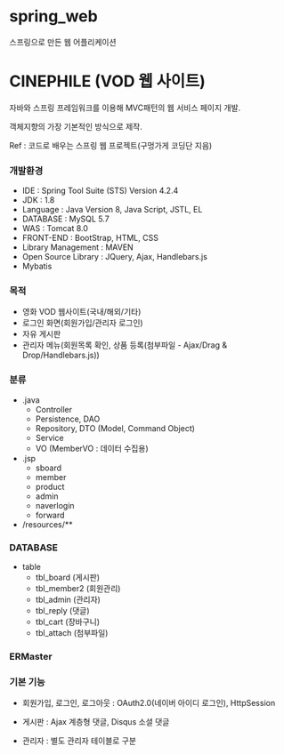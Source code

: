 # spring_web

스프링으로 만든 웹 어플리케이션

CINEPHILE (VOD 웹 사이트)
=============================

자바와 스프링 프레임워크를 이용해 MVC패턴의 웹 서비스 페이지 개발.

객체지향의 가장 기본적인 방식으로 제작.

Ref : 코드로 배우는 스프링 웹 프로젝트(구멍가게 코딩단 지음)

### 개발환경
- IDE : Spring Tool Suite (STS) Version 4.2.4
- JDK : 1.8
- Language : Java Version 8, Java Script, JSTL, EL
- DATABASE : MySQL 5.7
- WAS : Tomcat 8.0
- FRONT-END : BootStrap, HTML, CSS
- Library Management : MAVEN
- Open Source Library : JQuery, Ajax, Handlebars.js
- Mybatis

### 목적
- 영화 VOD 웹사이트(국내/해외/기타)
- 로그인 화면(회원가입/관리자 로그인)
- 자유 게시판
- 관리자 메뉴(회원목록 확인, 상품 등록(첨부파일 - Ajax/Drag & Drop/Handlebars.js))

### 분류
- .java
  - Controller
  - Persistence, DAO
  - Repository, DTO (Model, Command Object)
  - Service
  - VO (MemberVO : 데이터 수집용)
- .jsp
  - sboard
  - member
  - product
  - admin
  - naverlogin
  - forward
- /resources/**

### DATABASE
- table
  - tbl_board (게시판)
  - tbl_member2 (회원관리)
  - tbl_admin (관리자)
  - tbl_reply (댓글)
  - tbl_cart (장바구니)
  - tbl_attach (첨부파일)
  
### ERMaster

### 기본 기능

- 회원가입, 로그인, 로그아웃 : OAuth2.0(네이버 아이디 로그인), HttpSession

- 게시판 : Ajax 계층형 댓글, Disqus 소셜 댓글

- 관리자 : 별도 관리자 테이블로 구분
